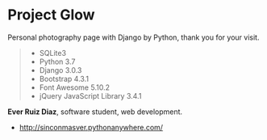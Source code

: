 # Project Glow
Personal photography page with Django by Python, thank you for your visit.

> - SQLite3
> - Python 3.7
> - Django 3.0.3
> - Bootstrap 4.3.1
> - Font Awesome 5.10.2
> - jQuery JavaScript Library 3.4.1


**Ever Ruiz Diaz**, software student, web development.
- http://sinconmasver.pythonanywhere.com/
